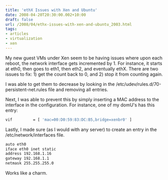 ```yaml
---
title: 'ethX Issues with Xen and Ubuntu'
date: 2008-04-20T20:30:00.002+10:00
draft: false
url: /2008/04/ethx-issues-with-xen-and-ubuntu_2003.html
tags: 
- articles
- virtualization
- xen
---
```


My new guest VMs under Xen seem to be having issues where upon each reboot, the network interface gets incremented by 1. For instance, it starts at eth0, then goes to eth1, then eth2, and eventually ethX. There are two issues to fix: 1) get the count back to 0, and 2) stop it from counting again.

I was able to get them to decrease by looking in the /etc/udev/rules.d/70-persistent-net.rules file and removing all entries.

Next, I was able to prevent this by simply inserting a MAC address to the interface in the configuration. For instance, one of my domU's has this entry:

```bash
vif         = [ 'mac=00:D0:59:83:DC:B5,bridge=xenbr0' ]

```  
  

Lastly, I made sure (as I would with any server) to create an entry in the /etc/network/interfaces file.

```bash
auto eth0
iface eth0 inet static
address 192.168.1.16
gateway 192.168.1.1
netmask 255.255.255.0

```  
  

Works like a charm.